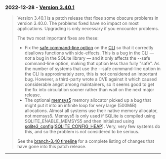 ### 2022\-12\-28 \- [Version 3\.40\.1](releaselog/3_40_1.html)


> Version 3\.40\.1 is a patch release that fixes some obscure problems
> in version 3\.40\.0\. The problems fixed have no impact on most applications.
> Upgrading is only necessary if you encounter problems.
> 
> The two most important fixes are these:
> * Fix the [safe command\-line option](cli.html#safemode) on the [CLI](cli.html) so that it
> correctly disallows functions with side\-effects. This is a bug
> in the CLI — *not* a bug in the
> SQLite library — and it only affects the \-\-safe command\-line
> option, making that option less than fully "safe". As the number
> of systems that use the \-\-safe command\-line option in the CLI is
> approximately zero, this is not considered an important bug. However,
> a third\-party wrote a CVE against it which caused considerable angst
> among maintainers, so it seems good to get the fix into circulation
> sooner rather than wait on the next major release.
> * The optional [memsys5](malloc.html#memsys5) memory allocator picked up a bug that might
> put it into an infinite loop for very large (500MiB) allocations.
> Almost all systems use their native memory allocator, not memsys5\.
> Memsys5 is only used if SQLite is compiled using SQLITE\_ENABLE\_MEMSYS5
> and then initialized using [sqlite3\_config](c3ref/config.html)([SQLITE\_CONFIG\_HEAP](c3ref/c_config_covering_index_scan.html#sqliteconfigheap)).
> Very, very few systems do this, and so the problem is not considered
> to be serious.
> 
> 
> 
> See the [branch\-3\.40 timeline](https://sqlite.org/src/timeline?r=branch-3.40)
> for a complete listing of changes that have gone into this patch release.



---

